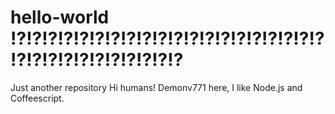 # hello-world !?!?!?!?!?!?!?!?!?!?!?!?!?!?!?!?!?!?!?!?!?!?!?!?!?!?!?!?!?!?!?
Just another  repository
Hi humans!
Demonv771 here, I like Node.js and Coffeescript.
